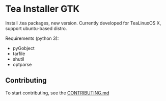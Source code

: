 # Tea Installer GTK

Install .tea packages, new version.
Currently developed for TeaLinuxOS X, support ubuntu-based distro.

Requirements (python 3):

* pyGobject
* tarfile
* shutil
* optparse

## Contributing

To start contributing, see the [CONTRIBUTING.md](./CONTRIBUTING.md)
